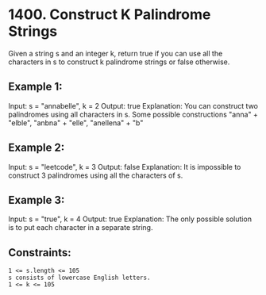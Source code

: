 # 1400. Construct K Palindrome Strings

Given a string s and an integer k, return true if you can use all the characters in s to construct k palindrome strings or false otherwise.

 

## Example 1:

Input: s = "annabelle", k = 2
Output: true
Explanation: You can construct two palindromes using all characters in s.
Some possible constructions "anna" + "elble", "anbna" + "elle", "anellena" + "b"

## Example 2:

Input: s = "leetcode", k = 3
Output: false
Explanation: It is impossible to construct 3 palindromes using all the characters of s.

## Example 3:

Input: s = "true", k = 4
Output: true
Explanation: The only possible solution is to put each character in a separate string.

 

## Constraints:

    1 <= s.length <= 105
    s consists of lowercase English letters.
    1 <= k <= 105

